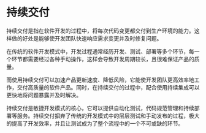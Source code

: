 # 持续交付
持续交付是指在软件开发的过程中，将每次代码变更都交付到生产环境的能力。这样做的好处是能够使开发团队快速响应需求变更并及时修复问题。

在传统的软件开发模式中，开发过程通常经历开发、测试、部署等多个环节，每一个环节都需要经过各种手动操作，这样会导致开发周期较长，且很难保证产品的质量。

而使用持续交付可以加速产品更新速度、降低风险，它能使开发团队更高效率地工作，交付高质量的软件产品。同时，在持续交付的过程中，配合使用持续集成可以更快地将问题暴露并及时解决。

持续交付是敏捷开发模式的核心，它可以提供自动化测试，代码规范管理和持续部署等服务。持续交付摒弃了传统的开发模式中的层层测试和手动发布的过程，极大的提高了开发效率，并且让测试成为了整个流程中的一个不可或缺的环节。